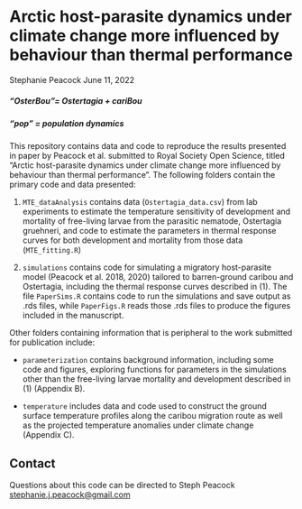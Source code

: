 Arctic host-parasite dynamics under climate change more influenced by
behaviour than thermal performance
================
Stephanie Peacock
June 11, 2022

##### “OsterBou”= Ostertagia + cariBou

##### “pop” = population dynamics

This repository contains data and code to reproduce the results
presented in paper by Peacock et al. submitted to Royal Society Open
Science, titled “Arctic host-parasite dynamics under climate change more
influenced by behaviour than thermal performance”. The following folders
contain the primary code and data presented:

1)  `MTE_dataAnalysis` contains data (`Ostertagia_data.csv`) from lab
    experiments to estimate the temperature sensitivity of development
    and mortality of free-living larvae from the parasitic nematode,
    Ostertagia gruehneri, and code to estimate the parameters in thermal
    response curves for both development and mortality from those data
    (`MTE_fitting.R`)

2)  `simulations` contains code for simulating a migratory host-parasite
    model (Peacock et al. 2018, 2020) tailored to barren-ground caribou
    and Ostertagia, including the thermal response curves described in
    (1). The file `PaperSims.R` contains code to run the simulations and
    save output as .rds files, while `PaperFigs.R` reads those .rds
    files to produce the figures included in the manuscript.

Other folders containing information that is peripheral to the work
submitted for publication include:

-   `parameterization` contains background information, including some
    code and figures, exploring functions for parameters in the
    simulations other than the free-living larvae mortality and
    development described in (1) (Appendix B).

-   `temperature` includes data and code used to construct the ground
    surface temperature profiles along the caribou migration route as
    well as the projected temperature anomalies under climate change
    (Appendix C).

## Contact

Questions about this code can be directed to Steph Peacock
<stephanie.j.peacock@gmail.com>

